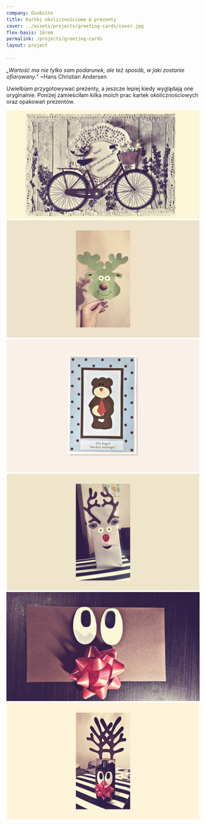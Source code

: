 ```yaml
---
company: Osobiste
title: Kartki okolicznościowe & prezenty
cover: ../assets/projects/greeting-cards/cover.jpg
flex-basis: 16rem
permalink: /projects/greeting-cards
layout: project

---
```



<p><i>„Wartość ma nie tylko sam podarunek, ale też sposób, w&nbsp;jaki zostanie ofiarowany.”</i> ~Hans Christian Andersen</p>

Uwielbiam przygotowywać prezenty, a&nbsp;jeszcze lepiej kiedy wyglądają one oryginalnie. Poniżej zamieściłam kilka moich prac kartek okolicznościowych oraz opakowań prezentów.

<div class="project-image">
	<img src="../assets/projects/greeting-cards/1.jpg" />
</div>
<div class="project-image">
	<img src="../assets/projects/greeting-cards/2.jpg" />
</div>
<div class="project-image">
	<img src="../assets/projects/greeting-cards/3.jpg" />
</div>
<div class="project-image">
	<img src="../assets/projects/greeting-cards/4.jpg" />
</div>
<div class="project-image">
	<img src="../assets/projects/greeting-cards/5.jpg" />
</div>
<div class="project-image">
	<img src="../assets/projects/greeting-cards/6.jpg" />
</div>
